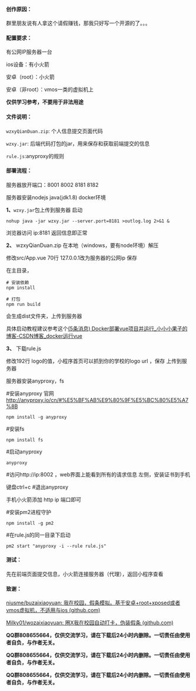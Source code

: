 #### 创作原因：

群里朋友说有人拿这个请假赚钱，那我只好写一个开源的了。。。 

#### 配置要求：

有公网IP服务器一台

ios设备：有小火箭

安卓（root）：小火箭

安卓（非root）：vmos一类的虚拟机上

**仅供学习参考，不要用于非法用途**

#### 文件说明：

`wzxyQianDuan.zip`: 个人信息提交页面代码

`wzxy.jar`: 后端代码打包的jar，用来保存和获取前端提交的信息

`rule.js`:anyproxy的规则

#### 部署流程：

服务器放开端口：8001 8002  8181 8182 

服务器安装nodejs java(jdk1.8) docker环境

**1、**`wzxy.jar`包上传到服务器 启动

`nohup java -jar wzxy.jar --server.port=8181 >outlog.log 2>&1 &`

浏览器访问 ip:8181 返回信息即正常

**2、** wzxyQianDuan.zip 在本地（windows，要有node环境）解压

修改src/App.vue 70行 127.0.0.1改为服务器的公网ip 保存

在主目录，

```
# 安装依赖
npm install 

# 打包
npm run build
```

会生成dist文件夹，上传到服务器

具体启动教程建议参考这个[(5条消息) Docker部署vue项目并运行_小小小果子的博客-CSDN博客_docker运行vue](https://blog.csdn.net/weixin_46244732/article/details/118699753?spm=1001.2101.3001.6650.16&utm_medium=distribute.pc_relevant.none-task-blog-2~default~OPENSEARCH~Rate-16-118699753-blog-120887454.topnsimilarv1&depth_1-utm_source=distribute.pc_relevant.none-task-blog-2~default~OPENSEARCH~Rate-16-118699753-blog-120887454.topnsimilarv1&utm_relevant_index=19)

**3、** 下载rule.js

修改192行 logo的值，小程序首页可以抓到你的学校的logo url ，保存 上传到服务器

服务器安装anyproxy，fs

#安装anyproxy  官网 http://anyproxy.io/cn/#%E5%BF%AB%E9%80%9F%E5%BC%80%E5%A7%8B

`npm install -g anyproxy`

#安装fs

`npm install fs`

#启动anyproxy

`anyproxy`

#访问http://ip:8002 ，web界面上能看到所有的请求信息  左侧，安装证书到手机

键盘ctrl+c #退出anyproxy

手机小火箭添加 http ip 端口即可

#安装pm2进程守护

`npm install -g pm2`

#在rule.js的同一目录下启动

 `pm2 start "anyproxy -i --rule rule.js"`

#### 测试：

先在前端页面提交信息，小火箭连接服务器（代理），返回小程序查看

#### 致谢：

[niusme/buzaixiaoyuan: 我在校园，假条模拟。基于安卓+root+xposed或者vmos虚拟机，不适用与ios (github.com)](https://github.com/niusme/buzaixiaoyuan)

[Milky01/wozaixiaoyuan: 圈X我在校园自动打卡，伪装假条 (github.com)](https://github.com/Milky01/wozaixiaoyuan)

**QQ群808655664，仅供交流学习，请在下载后24小时内删除。一切责任由使用者自负，与作者无关。**

**QQ群808655664，仅供交流学习，请在下载后24小时内删除。一切责任由使用者自负，与作者无关。**

**QQ群808655664，仅供交流学习，请在下载后24小时内删除。一切责任由使用者自负，与作者无关。**











